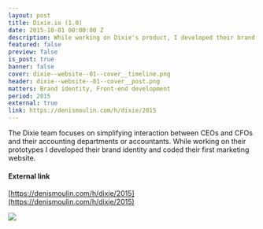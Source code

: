 ```yaml
---
layout: post
title: Dixie.io (1.0)
date: 2015-10-01 00:00:00 Z
description: While working on Dixie's product, I developed their brand identity and coded their marketing website.
featured: false
preview: false
is_post: true
banner: false
cover: dixie--website--01--cover__timeline.png
header: dixie--website--01--cover__post.png
matters: Brand identity, Front-end development
period: 2015
external: true
link: https://denismoulin.com/h/dixie/2015
---
```


The Dixie team focuses on simplifying interaction between CEOs and CFOs and their accounting departments or accountants. While working on their prototypes I developed their brand identity and coded their first marketing website.

#### External link

[https://denismoulin.com/h/dixie/2015](https://denismoulin.com/h/dixie/2015)

![](../../assets/images/posts/dixie--website--01--content--0.png)
